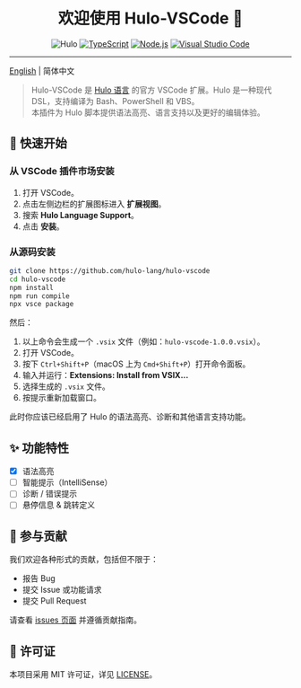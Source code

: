 <h1 align="center">欢迎使用 Hulo-VSCode 👋</h1>

<center>

![Hulo](https://img.shields.io/badge/Hulo-%238866E9.svg?logoColor=white&style=for-the-badge) [![TypeScript](https://img.shields.io/badge/TypeScript-%23007ACC.svg?logo=typescript&logoColor=white&style=for-the-badge)](https://www.typescriptlang.org/) [![Node.js](https://img.shields.io/badge/NodeJS-%236DA55F.svg?logo=node.js&logoColor=white&style=for-the-badge)](https://nodejs.org/) [![Visual Studio Code](https://img.shields.io/badge/Visual%20Studio%20Code-%230078d7.svg?logo=visual-studio-code&logoColor=white&style=for-the-badge)](https://code.visualstudio.com/)

</center>

---

[English](README.md) | 简体中文

> Hulo-VSCode 是 [Hulo 语言](https://github.com/hulo-lang/hulo) 的官方 VSCode 扩展。Hulo 是一种现代 DSL，支持编译为 Bash、PowerShell 和 VBS。  
> 本插件为 Hulo 脚本提供语法高亮、语言支持以及更好的编辑体验。

## 🚀 快速开始

### 从 VSCode 插件市场安装

1. 打开 VSCode。
2. 点击左侧边栏的扩展图标进入 **扩展视图**。
3. 搜索 **Hulo Language Support**。
4. 点击 **安装**。

### 从源码安装

```sh
git clone https://github.com/hulo-lang/hulo-vscode
cd hulo-vscode
npm install
npm run compile
npx vsce package
```

然后：

1. 以上命令会生成一个 `.vsix` 文件（例如：`hulo-vscode-1.0.0.vsix`）。
2. 打开 VSCode。
3. 按下 `Ctrl+Shift+P`（macOS 上为 `Cmd+Shift+P`）打开命令面板。
4. 输入并运行：**Extensions: Install from VSIX...**
5. 选择生成的 `.vsix` 文件。
6. 按提示重新加载窗口。

此时你应该已经启用了 Hulo 的语法高亮、诊断和其他语言支持功能。

## ✨ 功能特性

- [x] 语法高亮
- [ ] 智能提示（IntelliSense）
- [ ] 诊断 / 错误提示
- [ ] 悬停信息 & 跳转定义

## 🤝 参与贡献

我们欢迎各种形式的贡献，包括但不限于：

* 报告 Bug
* 提交 Issue 或功能请求
* 提交 Pull Request

请查看 [issues 页面](https://github.com/hulo-lang/hulo-vscode/issues) 并遵循贡献指南。

## 📝 许可证

本项目采用 MIT 许可证，详见 [LICENSE](LICENSE)。